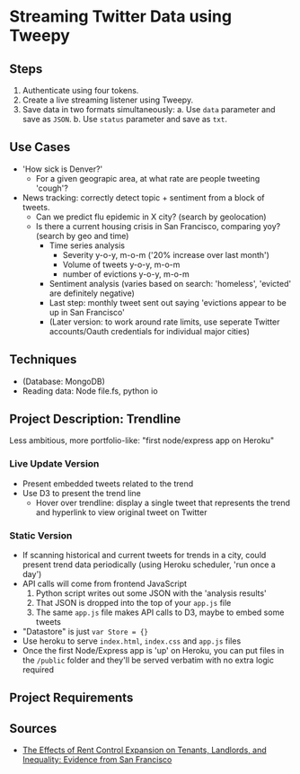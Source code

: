 # Streaming Twitter Data using Tweepy

## Steps
1. Authenticate using four tokens.
2. Create a live streaming listener using Tweepy.
3. Save data in two formats simultaneously:
	a. Use `data` parameter and save as `JSON`.
	b. Use `status` parameter and save as `txt`.

## Use Cases
* 'How sick is Denver?' 
	- For a given geograpic area, at what rate are people tweeting 'cough'?
* News tracking: correctly detect topic + sentiment from a block of tweets.
	- Can we predict flu epidemic in X city? (search by geolocation)
	- Is there a current housing crisis in San Francisco, comparing yoy? (search by geo and time)
		* Time series analysis
			* Severity y-o-y, m-o-m ('20% increase over last month')
			* Volume of tweets y-o-y, m-o-m
			* number of evictions y-o-y, m-o-m
		* Sentiment analysis (varies based on search: 'homeless', 'evicted' are definitely negative)
		* Last step: monthly tweet sent out saying 'evictions appear to be up in San Francisco'
		* (Later version: to work around rate limits, use seperate Twitter accounts/Oauth credentials for individual major cities)

## Techniques
* (Database: MongoDB)
* Reading data: Node file.fs, python io

## Project Description: Trendline
Less ambitious, more portfolio-like: "first node/express app on Heroku"

### Live Update Version
* Present embedded tweets related to the trend
* Use D3 to present the trend line
	- Hover over trendline: display a single tweet that represents the trend and hyperlink to view original tweet on Twitter

### Static Version
* If scanning historical and current tweets for trends in a city, could present trend data periodically (using Heroku scheduler, 'run once a day')
* API calls will come from frontend JavaScript
	1. Python script writes out some JSON with the 'analysis results'
	2. That JSON is dropped into the top of your `app.js` file
	3. The same `app.js` file makes API calls to D3, maybe to embed some tweets
* "Datastore" is just `var Store = {}`
* Use heroku to serve `index.html`, `index.css` and `app.js` files
* Once the first Node/Express app is 'up' on Heroku, you can put files in the `/public` folder and they'll be served verbatim with no extra logic required

## Project Requirements

## Sources
* [The Effects of Rent Control Expansion on Tenants, Landlords, and Inequality: Evidence from San Francisco](http://conference.nber.org/confer//2017/PEf17/Diamond_McQuade_Qian.pdf)